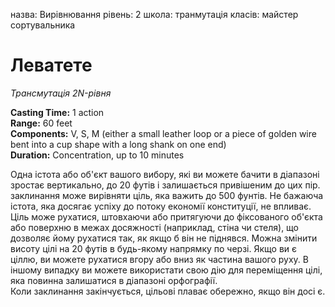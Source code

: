 назва: Вирівнювання рівень: 2 школа: транмутація класів: майстер сортувальника

# Леватете
_Трансмутація 2N-рівня_

**Casting Time:** 1 action    
**Range:** 60 feet    
**Components:** V, S, M (either a small leather loop or a piece of golden wire bent into a cup shape with a long shank on one end)    
**Duration:** Concentration, up to 10 minutes

Одна істота або об'єкт вашого вибору, які ви можете бачити в діапазоні зростає вертикально, до 20 футів і залишається привішеним до цих пір. заклинання може вирівняти ціль, яка важить до 500 фунтів. Не бажаюча істота, яка досягає успіху до потоку економії конституції, не впливає.    
Ціль може рухатися, штовхаючи або притягуючи до фіксованого об'єкта або поверхню в межах досяжності (наприклад, стіна чи стеля), що дозволяє йому рухатися так, як якщо б він не піднявся. Можна змінити висоту цілі на 20 футів в будь-якому напрямку по черзі. Якщо ви є ціллю, ви можете рухатися вгору або вниз як частина вашого руху. В іншому випадку ви можете використати свою дію для переміщення цілі, яка повинна залишатися в діапазоні орфографії.    
Коли заклинання закінчується, цільові плаває обережно, якщо він досі є. 